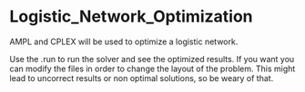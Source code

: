 # Logistic_Network_Optimization
AMPL and CPLEX will be used to optimize a logistic network.

Use the .run to run the solver and see the optimized results. If you want you can modify the files in order to change the layout of the problem. This might lead to uncorrect results or non optimal solutions, so be weary of that.
